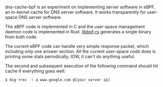 dns-cache-bpf is an experiment on implementing server software in eBPF, an in-kernel cache for DNS server software. It works transparently for user-space DNS server software.

The eBPF code is implemented in C and the user-space management daemon code is implemented in Rust. [libbpf-rs](https://github.com/libbpf/libbpf-rs) generates a single binary from both code.

The current eBPF code can handle very simple response packet, which including only one answer section. All the current user-space code does is printing some stats periodically; IOW, it can't do anything useful.

The second and subsequent execution of the following command should hit cache if everything goes well:

```bash
$ dig +rec -t a www.google.com @[your server ip]
```
